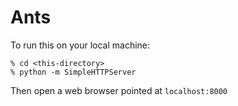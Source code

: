# Ants

To run this on your local machine:

```
% cd <this-directory>
% python -m SimpleHTTPServer
```

Then open a web browser pointed at `localhost:8000`
